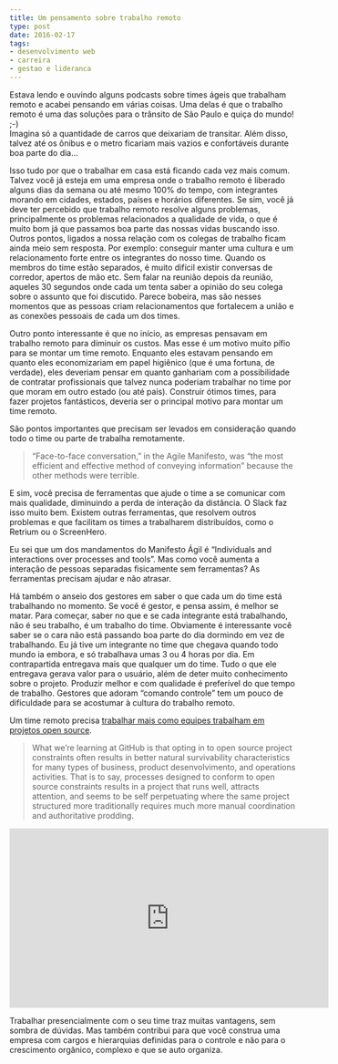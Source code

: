 ```yaml
---
title: Um pensamento sobre trabalho remoto
type: post
date: 2016-02-17
tags:
- desenvolvimento web
- carreira
- gestao e lideranca
---
```


Estava lendo e ouvindo alguns podcasts sobre times ágeis que trabalham remoto e acabei pensando em várias coisas. Uma delas é que o trabalho remoto é uma das soluções para o trânsito de São Paulo e quiça do mundo! ;-)  
Imagina só a quantidade de carros que deixariam de transitar. Além disso, talvez até os ônibus e o metro ficariam mais vazios e confortáveis durante boa parte do dia…

Isso tudo por que o trabalhar em casa está ficando cada vez mais comum. Talvez você já esteja em uma empresa onde o trabalho remoto é liberado alguns dias da semana ou até mesmo 100% do tempo, com integrantes morando em cidades, estados, países e horários diferentes. Se sim, você já deve ter percebido que trabalho remoto resolve alguns problemas, principalmente os problemas relacionados a qualidade de vida, o que é muito bom já que passamos boa parte das nossas vidas buscando isso. Outros pontos, ligados a nossa relação com os colegas de trabalho ficam ainda meio sem resposta. Por exemplo: conseguir manter uma cultura e um relacionamento forte entre os integrantes do nosso time. Quando os membros do time estão separados, é muito difícil existir conversas de corredor, apertos de mão etc. Sem falar na reunião depois da reunião, aqueles 30 segundos onde cada um tenta saber a opinião do seu colega sobre o assunto que foi discutido. Parece bobeira, mas são nesses momentos que as pessoas criam relacionamentos que fortalecem a união e as conexões pessoais de cada um dos times.

Outro ponto interessante é que no início, as empresas pensavam em trabalho remoto para diminuir os custos. Mas esse é um motivo muito pífio para se montar um time remoto. Enquanto eles estavam pensando em quanto eles economizariam em papel higiênico (que é uma fortuna, de verdade), eles deveriam pensar em quanto ganhariam com a possibilidade de contratar profissionais que talvez nunca poderiam trabalhar no time por que moram em outro estado (ou até país). Construir ótimos times, para fazer projetos fantásticos, deveria ser o principal motivo para montar um time remoto.

São pontos importantes que precisam ser levados em consideração quando todo o time ou parte de trabalha remotamente.

> “Face-to-face conversation,” in the Agile Manifesto, was “the most efficient and effective method of conveying information” because the other methods were terrible.

E sim, você precisa de ferramentas que ajude o time a se comunicar com mais qualidade, diminuindo a perda de interação da distância. O Slack faz isso muito bem. Existem outras ferramentas, que resolvem outros problemas e que facilitam os times a trabalharem distribuídos, como o Retrium ou o ScreenHero.

Eu sei que um dos mandamentos do Manifesto Ágil é “Individuals and interactions over processes and tools”. Mas como você aumenta a interação de pessoas separadas fisicamente sem ferramentas? As ferramentas precisam ajudar e não atrasar.

Há também o anseio dos gestores em saber o que cada um do time está trabalhando no momento. Se você é gestor, e pensa assim, é melhor se matar. Para começar, saber no que e se cada integrante está trabalhando, não é seu trabalho, é um trabalho do time. Obviamente é interessante você saber se o cara não está passando boa parte do dia dormindo em vez de trabalhando. Eu já tive um integrante no time que chegava quando todo mundo ia embora, e só trabalhava umas 3 ou 4 horas por dia. Em contrapartida entregava mais que qualquer um do time. Tudo o que ele entregava gerava valor para o usuário, além de deter muito conhecimento sobre o projeto. Produzir melhor e com qualidade é preferível do que tempo de trabalho. Gestores que adoram “comando controle” tem um pouco de dificuldade para se acostumar à cultura do trabalho remoto.

Um time remoto precisa [trabalhar mais como equipes trabalham em projetos open source](http://2ndscale.com/rtomayko/2012/adopt-an-open-source-process-constraints).

> What we’re learning at GitHub is that opting in to open source project constraints often results in better natural survivability characteristics for many types of business, product desenvolvimento, and operations activities. That is to say, processes designed to conform to open source constraints results in a project that runs well, attracts attention, and seems to be self perpetuating where the same project structured more traditionally requires much more manual coordination and authoritative prodding.

<iframe src="https://www.youtube.com/embed/mrONxcyQo4E" allowfullscreen="" frameborder="0" height="315" width="560"></iframe>

Trabalhar presencialmente com o seu time traz muitas vantagens, sem sombra de dúvidas. Mas também contribui para que você construa uma empresa com cargos e hierarquias definidas para o controle e não para o crescimento orgânico, complexo e que se auto organiza.

